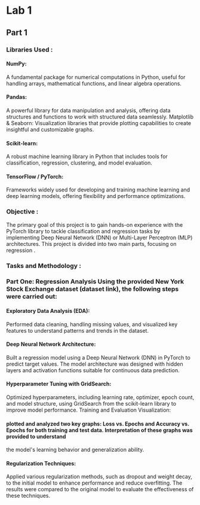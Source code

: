 # Lab 1
## Part 1
### Libraries Used :
#### NumPy:
A fundamental package for numerical computations in Python, useful for handling arrays, mathematical functions, and linear algebra operations.

#### Pandas:
A powerful library for data manipulation and analysis, offering data structures and functions to work with structured data seamlessly.
Matplotlib & Seaborn: Visualization libraries that provide plotting capabilities to create insightful and customizable graphs.

#### Scikit-learn:
A robust machine learning library in Python that includes tools for classification, regression, clustering, and model evaluation.

#### TensorFlow / PyTorch:
Frameworks widely used for developing and training machine learning and deep learning models, offering flexibility and performance optimizations.

### Objective :
The primary goal of this project is to gain hands-on experience with the PyTorch library to tackle classification and regression tasks by implementing Deep Neural Network
(DNN) or Multi-Layer Perceptron (MLP) architectures. This project is divided into two main parts, focusing on regression .


### Tasks and Methodology :

### Part One: Regression Analysis Using the provided New York Stock Exchange dataset (dataset link), the following steps were carried out:

#### Exploratory Data Analysis (EDA):
Performed data cleaning, handling missing values, and visualized key features to understand patterns and trends in the dataset.

#### Deep Neural Network Architecture:
Built a regression model using a Deep Neural Network (DNN) in PyTorch to predict target values. The model architecture was designed with hidden layers and activation
functions suitable for continuous data prediction.

#### Hyperparameter Tuning with GridSearch:
Optimized hyperparameters, including learning rate, optimizer, epoch count, and model structure, using GridSearch from the scikit-learn library to improve model performance.
Training and Evaluation Visualization:

#### plotted and analyzed two key graphs: Loss vs. Epochs and Accuracy vs. Epochs for both training and test data. Interpretation of these graphs was provided to understand
the model's learning behavior and generalization ability.

#### Regularization Techniques:
Applied various regularization methods, such as dropout and weight decay, to the initial model to enhance performance and reduce overfitting. The results were compared to
the original model to evaluate the effectiveness of these techniques.
